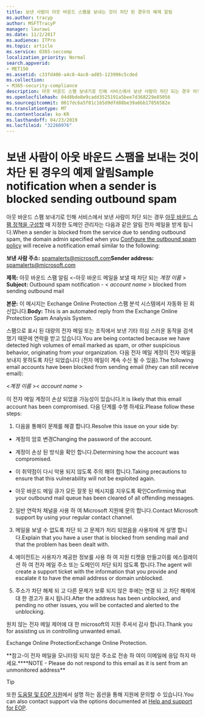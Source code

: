 ```yaml
---
title: 보낸 사람이 아웃 바운드 스팸을 보내는 것이 차단 된 경우의 예제 알림
ms.author: tracyp
author: MSFTTracyP
manager: laurawi
ms.date: 11/2/2017
ms.audience: ITPro
ms.topic: article
ms.service: O365-seccomp
localization_priority: Normal
search.appverid:
- MET150
ms.assetid: c33fd406-a4c8-4ac8-ad85-123996c5cded
ms.collection:
- M365-security-compliance
description: 아웃 바운드 스팸 보내기로 인해 서비스에서 보낸 사람이 차단 되는 경우 아웃 바운드 스팸 정책을 구성할 때 지정한 도메인 관리자는 다음과 같은 알림 전자 메일을 받게 됩니다.
ms.openlocfilehash: 04d8bde8e9cadd3525191a5bee7d368229e85056
ms.sourcegitcommit: 0017dc6a5f81c165d9dfd88be39a6bb17856582e
ms.translationtype: MT
ms.contentlocale: ko-KR
ms.lasthandoff: 04/23/2019
ms.locfileid: "32260976"
---
```

# <a name="sample-notification-when-a-sender-is-blocked-sending-outbound-spam"></a><span data-ttu-id="9eba5-103">보낸 사람이 아웃 바운드 스팸을 보내는 것이 차단 된 경우의 예제 알림</span><span class="sxs-lookup"><span data-stu-id="9eba5-103">Sample notification when a sender is blocked sending outbound spam</span></span>

<span data-ttu-id="9eba5-104">아웃 바운드 스팸 보내기로 인해 서비스에서 보낸 사람이 차단 되는 경우 [아웃 바운드 스팸 정책을 구성할](configure-the-outbound-spam-policy.md) 때 지정한 도메인 관리자는 다음과 같은 알림 전자 메일을 받게 됩니다.</span><span class="sxs-lookup"><span data-stu-id="9eba5-104">When a sender is blocked from the service due to sending outbound spam, the domain admin specified when you [Configure the outbound spam policy](configure-the-outbound-spam-policy.md) will receive a notification email similar to the following:</span></span> 
  
 <span data-ttu-id="9eba5-105">**보낸 사람 주소:** spamalerts@microsoft.com</span><span class="sxs-lookup"><span data-stu-id="9eba5-105">**Sender address:** spamalerts@microsoft.com</span></span> 
  
 <span data-ttu-id="9eba5-106">**제목:** 아웃 바운드 스팸 알림 \<-아웃 바운드 메일을 보낼 때 차단 되는 *계정 이름* \>    </span><span class="sxs-lookup"><span data-stu-id="9eba5-106">**Subject:** Outbound spam notification - \<  *account name*  \> blocked from sending outbound mail</span></span> 
  
 <span data-ttu-id="9eba5-107">**본문:** 이 메시지는 Exchange Online Protection 스팸 분석 시스템에서 자동화 된 회신입니다.</span><span class="sxs-lookup"><span data-stu-id="9eba5-107">**Body:** This is an automated reply from the Exchange Online Protection Spam Analysis System.</span></span> 
  
<span data-ttu-id="9eba5-108">스팸으로 표시 된 대량의 전자 메일 또는 조직에서 보낸 기타 의심 스러운 동작을 검색 했기 때문에 연락을 받고 있습니다.</span><span class="sxs-lookup"><span data-stu-id="9eba5-108">You are being contacted because we have detected high volumes of email marked as spam, or other suspicious behavior, originating from your organization.</span></span> <span data-ttu-id="9eba5-109">다음 전자 메일 계정이 전자 메일을 보내지 못하도록 차단 되었습니다 (전자 메일이 계속 수신 될 수 있음).</span><span class="sxs-lookup"><span data-stu-id="9eba5-109">The following email accounts have been blocked from sending email (they can still receive email):</span></span>
  
<span data-ttu-id="9eba5-110">\<*계정 이름*  \></span><span class="sxs-lookup"><span data-stu-id="9eba5-110">\< *account name*  \></span></span> 
  
<span data-ttu-id="9eba5-111">이 전자 메일 계정이 손상 되었을 가능성이 있습니다.</span><span class="sxs-lookup"><span data-stu-id="9eba5-111">It is likely that this email account has been compromised.</span></span> <span data-ttu-id="9eba5-112">다음 단계를 수행 하세요.</span><span class="sxs-lookup"><span data-stu-id="9eba5-112">Please follow these steps:</span></span>
  
1. <span data-ttu-id="9eba5-113">다음을 통해이 문제를 해결 합니다.</span><span class="sxs-lookup"><span data-stu-id="9eba5-113">Resolve this issue on your side by:</span></span>
    
  - <span data-ttu-id="9eba5-114">계정의 암호 변경</span><span class="sxs-lookup"><span data-stu-id="9eba5-114">Changing the password of the account.</span></span>
    
  - <span data-ttu-id="9eba5-115">계정이 손상 된 방식을 확인 합니다.</span><span class="sxs-lookup"><span data-stu-id="9eba5-115">Determining how the account was compromised.</span></span>
    
  - <span data-ttu-id="9eba5-116">이 취약점이 다시 악용 되지 않도록 주의 해야 합니다.</span><span class="sxs-lookup"><span data-stu-id="9eba5-116">Taking precautions to ensure that this vulnerability will not be exploited again.</span></span>
    
  - <span data-ttu-id="9eba5-117">아웃 바운드 메일 큐가 모든 잘못 된 메시지를 지우도록 확인</span><span class="sxs-lookup"><span data-stu-id="9eba5-117">Confirming that your outbound mail queue has been cleared of all offending messages.</span></span>
    
2. <span data-ttu-id="9eba5-118">일반 연락처 채널을 사용 하 여 Microsoft 지원에 문의 합니다.</span><span class="sxs-lookup"><span data-stu-id="9eba5-118">Contact Microsoft support by using your regular contact channel.</span></span>
    
3. <span data-ttu-id="9eba5-119">메일을 보낼 수 없도록 차단 되 고 문제가 처리 되었음을 사용자에 게 설명 합니다.</span><span class="sxs-lookup"><span data-stu-id="9eba5-119">Explain that you have a user that is blocked from sending mail and that the problem has been dealt with.</span></span>
    
4. <span data-ttu-id="9eba5-120">에이전트는 사용자가 제공한 정보를 사용 하 여 지원 티켓을 만들고이를 에스컬레이션 하 여 전자 메일 주소 또는 도메인이 차단 되지 않도록 합니다.</span><span class="sxs-lookup"><span data-stu-id="9eba5-120">The agent will create a support ticket with the information that you provide and escalate it to have the email address or domain unblocked.</span></span>
    
5. <span data-ttu-id="9eba5-121">주소가 차단 해제 되 고 다른 문제가 보류 되지 않은 후에는 연결 되 고 차단 해제에 대 한 경고가 표시 됩니다.</span><span class="sxs-lookup"><span data-stu-id="9eba5-121">After the address has been unblocked, and pending no other issues, you will be contacted and alerted to the unblocking.</span></span>
    
<span data-ttu-id="9eba5-122">원치 않는 전자 메일 제어에 대 한 microsoft의 지원 주셔서 감사 합니다.</span><span class="sxs-lookup"><span data-stu-id="9eba5-122">Thank you for assisting us in controlling unwanted email.</span></span>
  
<span data-ttu-id="9eba5-123">Exchange Online Protection</span><span class="sxs-lookup"><span data-stu-id="9eba5-123">Exchange Online Protection.</span></span>
  
<span data-ttu-id="9eba5-124">\*\*참고-이 전자 메일을 모니터링 되지 않은 주소로 전송 하 여이 이메일에 응답 하지 마세요.\*\*</span><span class="sxs-lookup"><span data-stu-id="9eba5-124">\*\*NOTE - Please do not respond to this email as it is sent from an unmonitored address\*\*</span></span>
  
> [!TIP]
> <span data-ttu-id="9eba5-125">또한 [도움말 및 EOP 지원](eop/help-and-support-for-eop.md)에서 설명 하는 옵션을 통해 지원에 문의할 수 있습니다.</span><span class="sxs-lookup"><span data-stu-id="9eba5-125">You can also contact support via the options documented at [Help and support for EOP](eop/help-and-support-for-eop.md).</span></span> 
  

